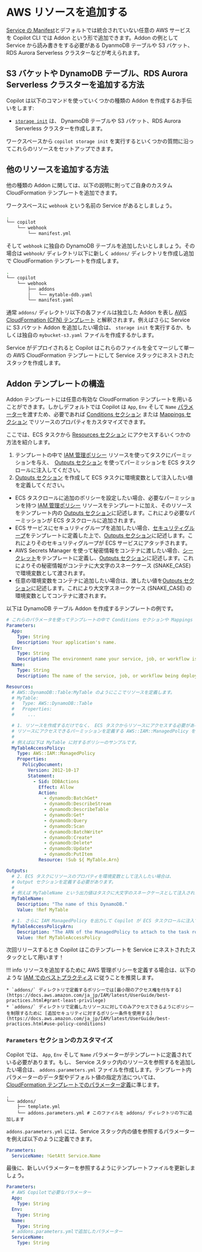 # AWS リソースを追加する

[Service の Manifest](../manifest/overview.ja.md)とデフォルトでは統合されていない任意の AWS サービスを Copilot CLI では Addon という形で追加できます。Addon の例として Service から読み書きをする必要がある DyanmoDB テーブルや S3 バケット、RDS Aurora Serverless クラスターなどが考えられます。

## S3 バケットや DynamoDB テーブル、RDS Aurora Serverless クラスターを追加する方法

Copilot は以下のコマンドを使っていくつかの種類の Addon を作成するお手伝いをします:

* [`storage init`](../commands/storage-init.ja.md) は、 DynamoDB テーブルや S3 バケット、RDS Aurora Serverless クラスターを作成します。

ワークスペースから `copilot storage init` を実行するといくつかの質問に沿ってこれらのリソースをセットアップできます。

## 他のリソースを追加する方法

他の種類の Addon に関しては、以下の説明に則ってご自身のカスタム CloudFormation テンプレートを追加できます。

ワークスペースに `webhook` という名前の Service があるとしましょう。
```bash
.
└── copilot
    └── webhook
        └── manifest.yml
```
そして `webhook` に独自の DynamoDB テーブルを追加したいとしましょう。その場合は `webhook/` ディレクトリ以下に新しく `addons/` ディレクトリを作成し追加で CloudFormation テンプレートを作成します。
```bash
.
└── copilot
    └── webhook
        ├── addons
        │   └── mytable-ddb.yaml
        └── manifest.yaml
```
通常 `addons/` ディレクトリ以下の各ファイルは独立した Addon を表し [AWS CloudFormation (CFN) テンプレート](https://docs.aws.amazon.com/ja_jp/AWSCloudFormation/latest/UserGuide/template-anatomy.html) と解釈されます。例えばさらに Service に S3 バケット Addon を追加したい場合は、 `storage init` を実行するか、もしくは独自の `mybucket-s3.yaml` ファイルを作成するかします。

Service がデプロイされると Copilot はこれらのファイルを全てマージして単一の AWS CloudFormation テンプレートにして Service スタックにネストされたスタックを作成します。

## Addon テンプレートの構造
Addon テンプレートには任意の有効な CloudFormation テンプレートを用いることができます。しかしデフォルトでは Copilot は `App`, `Env` そして `Name` [パラメーター](https://docs.aws.amazon.com/ja_jp/AWSCloudFormation/latest/UserGuide/parameters-section-structure.html)を渡すため、必要であれば [Conditions セクション](https://docs.aws.amazon.com/ja_jp/AWSCloudFormation/latest/UserGuide/conditions-section-structure.html) または [Mappings セクション](https://docs.aws.amazon.com/ja_jp/AWSCloudFormation/latest/UserGuide/mappings-section-structure.html) でリソースのプロパティをカスタマイズできます。

ここでは、ECS タスクから [Resources セクション](https://docs.aws.amazon.com/ja_jp/AWSCloudFormation/latest/UserGuide/resources-section-structure.html) にアクセスするいくつかの方法を紹介します。

1. テンプレートの中で [IAM 管理ポリシー](https://docs.aws.amazon.com/ja_jp/AWSCloudFormation/latest/UserGuide/aws-resource-iam-managedpolicy.html) リソースを使ってタスクにパーミッションを与え、　[Outputs セクション](https://docs.aws.amazon.com/ja_jp/AWSCloudFormation/latest/UserGuide/outputs-section-structure.html) を使ってパーミッションを ECS タスクロールに注入してください。
2. [Outputs セクション](https://docs.aws.amazon.com/ja_jp/AWSCloudFormation/latest/UserGuide/outputs-section-structure.html) を作成して ECS タスクに環境変数として注入したい値を定義してください。

* ECS タスクロールに追加のポリシーを設定したい場合、必要なパーミッションを持つ [IAM 管理ポリシー](https://docs.aws.amazon.com/ja_jp/AWSCloudFormation/latest/UserGuide/aws-resource-iam-managedpolicy.html) リソースをテンプレートに加え、そのリソースをテンプレート内の [Outputs セクション](https://docs.aws.amazon.com/ja_jp/AWSCloudFormation/latest/UserGuide/outputs-section-structure.html)に記述します。これにより必要なパーミッションが ECS タスクロールに追加されます。
* ECS サービスにセキュリティグループを追加したい場合、[セキュリティグループ](https://docs.aws.amazon.com/AWSCloudFormation/latest/UserGuide/aws-properties-ec2-security-group.html)をテンプレートに定義した上で、[Outputs セクション](https://docs.aws.amazon.com/ja_jp/AWSCloudFormation/latest/UserGuide/outputs-section-structure.html)に記述します。これによりそのセキュリティグループが ECS サービスにアタッチされます。
* AWS Secrets Manager を使って秘密情報をコンテナに渡したい場合、[シークレット](https://docs.aws.amazon.com/AWSCloudFormation/latest/UserGuide/aws-resource-secretsmanager-secret.html)をテンプレートに定義し、[Outputs セクション](https://docs.aws.amazon.com/ja_jp/AWSCloudFormation/latest/UserGuide/outputs-section-structure.html)に記述します。これによりその秘密情報がコンテナに大文字のスネークケース (SNAKE_CASE) で環境変数として渡されます。
* 任意の環境変数をコンテナに追加したい場合は、渡したい値を[Outputs セクション](https://docs.aws.amazon.com/ja_jp/AWSCloudFormation/latest/UserGuide/outputs-section-structure.html)に記述します。これにより大文字スネークケース (SNAKE_CASE) の環境変数としてコンテナに渡されます。

以下は DynamoDB テーブル Addon を作成するテンプレートの例です。

```yaml
# これらのパラメータを使ってテンプレートの中で Conditions セクションや Mappings セクションを作成できます。
Parameters:
  App:
    Type: String
    Description: Your application's name.
  Env:
    Type: String
    Description: The environment name your service, job, or workflow is being deployed to.
  Name:
    Type: String
    Description: The name of the service, job, or workflow being deployed.

Resources:
  # AWS::DynamoDB::Table:MyTable のようにここでリソースを定義します。
  # MyTable:
  #   Type: AWS::DynamoDB::Table
  #   Properties:
  #     ...

  # 1. リソースを作成するだけでなく、 ECS タスクからリソースにアクセスする必要がある場合は、
  # リソースにアクセスできるパーミッションを定義する AWS::IAM::ManagedPolicy を作成する必要があります。
  #
  # 例えば以下は MyTable に対するポリシーのサンプルです。
  MyTableAccessPolicy:
    Type: AWS::IAM::ManagedPolicy
    Properties:
      PolicyDocument:
        Version: 2012-10-17
        Statement:
          - Sid: DDBActions
            Effect: Allow
            Action:
              - dynamodb:BatchGet*
              - dynamodb:DescribeStream
              - dynamodb:DescribeTable
              - dynamodb:Get*
              - dynamodb:Query
              - dynamodb:Scan
              - dynamodb:BatchWrite*
              - dynamodb:Create*
              - dynamodb:Delete*
              - dynamodb:Update*
              - dynamodb:PutItem
            Resource: !Sub ${ MyTable.Arn}

Outputs:
  # 2. ECS タスクにリソースのプロパティを環境変数として注入したい場合は、
  # Output セクションを定義する必要があります。
  #
  # 例えば MyTableName という出力値はタスクに大文字のスネークケースとして注入されます。
  MyTableName:
    Description: "The name of this DynamoDB."
    Value: !Ref MyTable

  # 1. さらに IAM ManagedPolicy を出力して Copilot が ECS タスクロールに注入できるようにする必要もあります。
  MyTableAccessPolicyArn:
    Description: "The ARN of the ManagedPolicy to attach to the task role."
    Value: !Ref MyTableAccessPolicy
```

次回リリースするとき Copilot はこのテンプレートを Service にネストされたスタックとして用います！

!!! info
    リソースを追加するために AWS 管理ポリシーを定義する場合は、以下のような [IAM でのベストプラクティス](https://docs.aws.amazon.com/ja_jp/IAM/latest/UserGuide/best-practices.html) に従うことを推奨します。
    
    * `addons/` ディレクトリで定義するポリシーでは[最小限のアクセス権を付与する](https://docs.aws.amazon.com/ja_jp/IAM/latest/UserGuide/best-practices.html#grant-least-privilege)
    * `addons/` ディレクトリで定義したリソースに対してのみアクセスできるようにポリシーを制限するために [追加セキュリティに対するポリシー条件を使用する](https://docs.aws.amazon.com/ja_jp/IAM/latest/UserGuide/best-practices.html#use-policy-conditions) 


### `Parameters` セクションのカスタマイズ

Copilot では、 `App`, `Env` そして `Name` パラメーターがテンプレートに定義されている必要があります。もし、 Service スタック内のリソースを参照するを追加したい場合は、 `addons.parameters.yml` ファイルを作成します。テンプレート内パラメーターのデータ型やデフォルト値の指定方法については、[CloudFormation テンプレートでのパラメーター定義](https://docs.aws.amazon.com/ja_jp/AWSCloudFormation/latest/UserGuide/parameters-section-structure.html)に準じます。

```term
.
└── addons/
    ├── template.yml
    └── addons.parameters.yml # このファイルを addons/ ディレクトリの下に追加します
```

`addons.parameters.yml` には、Service スタック内の値を参照するパラメーターを例えば以下のように定義できます。
```yaml
Parameters:
  ServiceName: !GetAtt Service.Name
```
最後に、新しいパラメーターを参照するようにテンプレートファイルを更新しましょう。

```yaml
Parameters:
  # AWS Copilotで必要なパラメーター
  App:
    Type: String
  Env:
    Type: String
  Name:
    Type: String
  # addons.parameters.ymlで追加したパラメーター
  ServiceName:
    Type: String
```